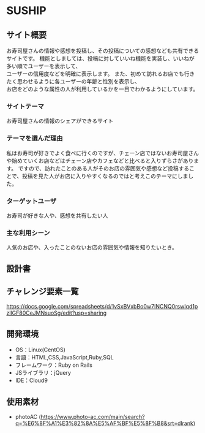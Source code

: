 # SUSHIP

## サイト概要
お寿司屋さんの情報や感想を投稿し、その投稿についての感想なども共有できるサイトです。
機能としましては、投稿に対していいね機能を実装し、いいねが多い順でユーザーを表示して、  
ユーザーの信用度などを明確に表示します。
また、初めて訪れるお店でも行きたく思わせるように各ユーザーの年齢と性別を表示し、  
お店をどのような属性の人が利用しているかを一目でわかるようにしています。


### サイトテーマ
お寿司屋さんの情報のシェアができるサイト

### テーマを選んだ理由
私はお寿司が好きでよく食べに行くのですが、チェーン店ではないお寿司屋さんや始めていくお店などはチェーン店やカフェなどと比べると入りずらさがあります。
ですので、訪れたことのある人がそのお店の雰囲気や感想など投稿することで、投稿を見た人がお店に入りやすくなるのではと考えこのテーマにしました。

### ターゲットユーザ
お寿司が好きな人や、感想を共有したい人

### 主な利用シーン
人気のお店や、入ったことのないお店の雰囲気や情報を知りたいとき。

## 設計書


## チャレンジ要素一覧
https://docs.google.com/spreadsheets/d/1vSxBVxbBo0w7INCNQ0rswIqd1pzllGF80CeJMNsuoSg/edit?usp=sharing

## 開発環境
- OS：Linux(CentOS)
- 言語：HTML,CSS,JavaScript,Ruby,SQL
- フレームワーク：Ruby on Rails
- JSライブラリ：jQuery
- IDE：Cloud9

## 使用素材
- photoAC (https://www.photo-ac.com/main/search?q=%E6%8F%A1%E3%82%8A%E5%AF%BF%E5%8F%B8&srt=dlrank)